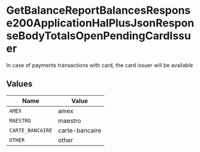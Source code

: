 # GetBalanceReportBalancesResponse200ApplicationHalPlusJsonResponseBodyTotalsOpenPendingCardIssuer

In case of payments transactions with card, the card issuer will be available


## Values

| Name             | Value            |
| ---------------- | ---------------- |
| `AMEX`           | amex             |
| `MAESTRO`        | maestro          |
| `CARTE_BANCAIRE` | carte-bancaire   |
| `OTHER`          | other            |